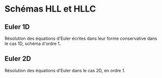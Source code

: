 # Schémas HLL et HLLC

## Euler 1D

Résolution des équations d'Euler écrites dans leur forme conservative dans le cas 1D, schéma d'ordre 1.

## Euler 2D

Résolution des équations d'Euler dans le cas 2D, en ordre 1. 

